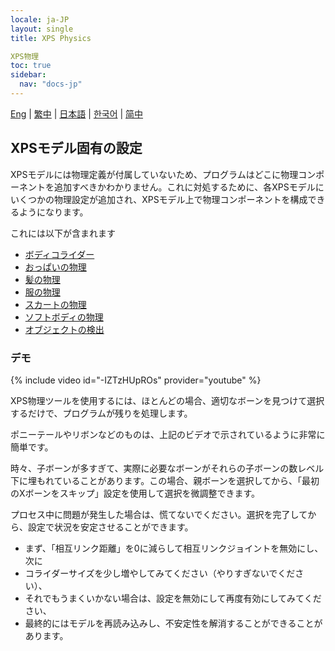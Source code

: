 ```yaml
---
locale: ja-JP
layout: single
title: XPS Physics

XPS物理
toc: true
sidebar:
  nav: "docs-jp"
---
```

[Eng](/dancexr/features/xps_physics) | [繁中](/tw/dancexr/features/xps_physics) | [日本語](/jp/dancexr/features/xps_physics) | [한국어](/kr/dancexr/features/xps_physics) | [简中](/zh/dancexr/features/xps_physics)

## XPSモデル固有の設定
XPSモデルには物理定義が付属していないため、プログラムはどこに物理コンポーネントを追加すべきかわかりません。これに対処するために、各XPSモデルにいくつかの物理設定が追加され、XPSモデル上で物理コンポーネントを構成できるようになります。

これには以下が含まれます
* [ボディコライダー](xps_body_colliders.md)
* [おっぱいの物理](xps_boobs.md)
* [髪の物理](xps_hair.md)
* [服の物理](xps_cloth.md)
* [スカートの物理](xps_skirt.md)
* [ソフトボディの物理](xps_softbody.md)
* [オブジェクトの検出](xps_detech.md)


### デモ
{% include video id="-IZTzHUpROs" provider="youtube" %}

XPS物理ツールを使用するには、ほとんどの場合、適切なボーンを見つけて選択するだけで、プログラムが残りを処理します。

ポニーテールやリボンなどのものは、上記のビデオで示されているように非常に簡単です。

時々、子ボーンが多すぎて、実際に必要なボーンがそれらの子ボーンの数レベル下に埋もれていることがあります。この場合、親ボーンを選択してから、「最初のXボーンをスキップ」設定を使用して選択を微調整できます。

プロセス中に問題が発生した場合は、慌てないでください。選択を完了してから、設定で状況を安定させることができます。
* まず、「相互リンク距離」を0に減らして相互リンクジョイントを無効にし、次に
* コライダーサイズを少し増やしてみてください（やりすぎないでください）、
* それでもうまくいかない場合は、設定を無効にして再度有効にしてみてください、
* 最終的にはモデルを再読み込みし、不安定性を解消することができることがあります。